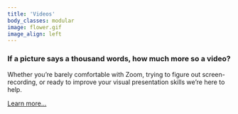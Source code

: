 ```yaml
---
title: 'Videos'
body_classes: modular
image: flower.gif
image_align: left
---
```

### If a picture says a thousand words, how much more so a video?
 Whether you’re barely comfortable with Zoom, trying to figure out screen-recording, or ready to improve your visual presentation skills we’re here to help.

[Learn more...](https://multi-access.twu.ca/media/videos?classes=btn,mt-4,w-content,block)
